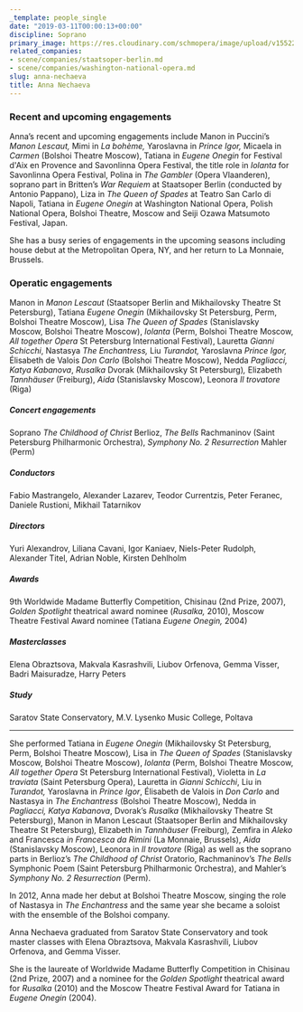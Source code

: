 ```yaml
---
_template: people_single
date: "2019-03-11T00:00:13+00:00"
discipline: Soprano
primary_image: https://res.cloudinary.com/schmopera/image/upload/v1552262200/media/2019/03/AnnaNechaeva.jpg
related_companies:
- scene/companies/staatsoper-berlin.md
- scene/companies/washington-national-opera.md
slug: anna-nechaeva
title: Anna Nechaeva
---
```

### Recent and upcoming engagements

Anna’s recent and upcoming engagements include Manon in Puccini’s _Manon Lescaut,_ Mimi in _La bohème,_ Yaroslavna in _Prince Igor,_ Micaela in _Carmen_ (Bolshoi Theatre Moscow), Tatiana in _Eugene Onegin_ for Festival d'Aix en Provence and Savonlinna Opera Festival, the title role in _Iolanta_ for Savonlinna Opera Festival, Polina in _The Gambler_ (Opera Vlaanderen), soprano part in Britten’s _War Requiem_ at Staatsoper Berlin (conducted by Antonio Pappano), Liza in _The Queen of Spades_ at Teatro San Carlo di Napoli, Tatiana in _Eugene Onegin_ at Washington National Opera, Polish National Opera, Bolshoi Theatre, Moscow and Seiji Ozawa Matsumoto Festival, Japan.

She has a busy series of engagements in the upcoming seasons including house debut at the Metropolitan Opera, NY, and her return to La Monnaie, Brussels.

### Operatic engagements

Manon in _Manon Lescaut_ (Staatsoper Berlin and Mikhailovsky Theatre St Petersburg), Tatiana _Eugene Onegin_ (Mikhailovsky St Petersburg, Perm, Bolshoi Theatre Moscow)_,_ Lisa _The Queen of Spades_ (Stanislavsky Moscow, Bolshoi Theatre Moscow), _Iolanta_ (Perm, Bolshoi Theatre Moscow, _All together Opera_ St Petersburg International Festival), Lauretta _Gianni Schicchi_, Nastasya _The Enchantress,_ Liu _Turandot,_ Yaroslavna _Prince Igor,_ Élisabeth de Valois _Don Carlo_ (Bolshoi Theatre Moscow), Nedda _Pagliacci, Katya Kabanova_, _Rusalka_ Dvorak (Mikhailovsky St Petersburg)_,_ Elizabeth _Tannhäuser_ (Freiburg), _Aida_ (Stanislavsky Moscow), Leonora _Il trovatore_ (Riga)

##### Concert engagements

Soprano _The Childhood of Christ_ Berlioz, _The Bells_ Rachmaninov (Saint Petersburg Philharmonic Orchestra), _Symphony No. 2 Resurrection_ Mahler (Perm)

##### Conductors

Fabio Mastrangelo, Alexander Lazarev, Teodor Currentzis, Peter Feranec, Daniele Rustioni, Mikhail Tatarnikov

##### Directors

Yuri Alexandrov, Liliana Cavani, Igor Kaniaev, Niels-Peter Rudolph, Alexander Titel, Adrian Noble, Kirsten Dehlholm

##### Awards

9th Worldwide Madame Butterfly Competition, Chisinau (2nd Prize, 2007), _Golden Spotlight_ theatrical award nominee (_Rusalka,_ 2010), Moscow Theatre Festival Award nominee (Tatiana _Eugene Onegin,_ 2004)

##### Masterclasses

Elena Obraztsova, Makvala Kasrashvili, Liubov Orfenova, Gemma Visser, Badri Maisuradze, Harry Peters

##### Study

Saratov State Conservatory, M.V. Lysenko Music College, Poltava

***

She performed Tatiana in _Eugene Onegin_ (Mikhailovsky St Petersburg, Perm, Bolshoi Theatre Moscow)_,_ Lisa in _The Queen of Spades_ (Stanislavsky Moscow, Bolshoi Theatre Moscow), _Iolanta_ (Perm, Bolshoi Theatre Moscow, _All together Opera_ St Petersburg International Festival), Violetta in _La traviata_ (Saint Petersburg Opera), Lauretta in _Gianni Schicchi_, Liu in _Turandot,_ Yaroslavna in _Prince Igor_, Élisabeth de Valois in _Don Carlo_ and Nastasya in _The Enchantress_ (Bolshoi Theatre Moscow), Nedda in _Pagliacci, Katya Kabanova_, Dvorak’s _Rusalka_ (Mikhailovsky Theatre St Petersburg), Manon in Manon Lescaut (Staatsoper Berlin and Mikhailovsky Theatre St Petersburg)​_,_ Elizabeth in _Tannhäuser_ (Freiburg)_,_ Zemfira in _Aleko_ and Francesca _in Francesca da Rimini_ (La Monnaie, Brussels), _Aida_ (Stanislavsky Moscow), Leonora in _Il trovatore_ (Riga) as well as the soprano parts in Berlioz’s _The Childhood of Christ_ Oratorio, Rachmaninov’s _The Bells_ Symphonic Poem (Saint Petersburg Philharmonic Orchestra), and Mahler’s _Symphony No. 2 Resurrection_ (Perm).

In 2012, Anna made her debut at Bolshoi Theatre Moscow, singing the role of Nastasya in _The Enchantress_ and the same year she became a soloist with the ensemble of the Bolshoi company.

Anna Nechaeva graduated from Saratov State Conservatory and took master classes with Elena Obraztsova, Makvala Kasrashvili, Liubov Orfenova, and Gemma Visser.

She is the laureate of Worldwide Madame Butterfly Competition in Chisinau (2nd Prize, 2007) and a nominee for the _Golden Spotlight_ theatrical award for _Rusalka_ (2010) and the Moscow Theatre Festival Award for Tatiana in _Eugene Onegin_ (2004).